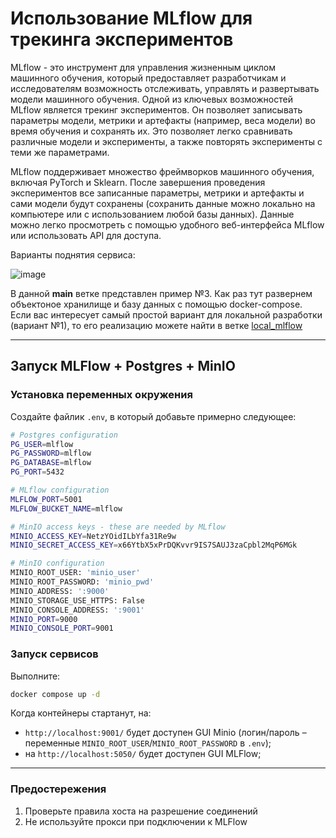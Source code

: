 # Использование MLflow для трекинга экспериментов

MLflow - это инструмент для управления жизненным циклом машинного обучения, который предоставляет разработчикам и исследователям возможность отслеживать, управлять и развертывать модели машинного обучения. Одной из ключевых возможностей MLflow является трекинг экспериментов.  Он позволяет записывать параметры модели, метрики и артефакты (например, веса модели) во время обучения и сохранять их. Это позволяет легко сравнивать различные модели и эксперименты, а также повторять эксперименты с теми же параметрами.


MLflow поддерживает множество фреймворков машинного обучения, включая PyTorch и Sklearn. После завершения проведения экспериментов все записанные параметры, метрики и артефакты и сами модели будут сохранены (сохранить данные можно локально на компьютере или с использованием любой базы данных). Данные можно легко просмотреть с помощью удобного веб-интерфейса MLflow или использовать API для доступа.

Варианты поднятия сервиса:

![image](https://github.com/user-attachments/assets/13cda00d-54c5-4554-a76f-9c2ce5a4eb1d)

В данной **main** ветке представлен пример №3. Как раз тут развернем объектоное хранилище и базу данных с помощью docker-compose. <br/>
Если вас интересует самый простой вариант для локальной разработки (вариант №1), то его реализацию можете найти в ветке [local_mlflow](https://github.com/Koldim2001/MLflow_tracking/tree/local_mlflow)

---

## Запуск MLFlow + Postgres + MinIO

### Установка переменных окружения

Создайте файлик `.env`, в который добавьте примерно следующее:

```bash
# Postgres configuration
PG_USER=mlflow
PG_PASSWORD=mlflow
PG_DATABASE=mlflow
PG_PORT=5432

# MLflow configuration
MLFLOW_PORT=5001
MLFLOW_BUCKET_NAME=mlflow

# MinIO access keys - these are needed by MLflow
MINIO_ACCESS_KEY=NetzYOidILbYfa31Re9w
MINIO_SECRET_ACCESS_KEY=x66YtbX5xPrDQKvvr9IS7SAUJ3zaCpbl2MqP6MGk

# MinIO configuration
MINIO_ROOT_USER: 'minio_user'
MINIO_ROOT_PASSWORD: 'minio_pwd'
MINIO_ADDRESS: ':9000'
MINIO_STORAGE_USE_HTTPS: False
MINIO_CONSOLE_ADDRESS: ':9001'
MINIO_PORT=9000
MINIO_CONSOLE_PORT=9001
```

### Запуск сервисов

Выполните:

```bash
docker compose up -d
```

Когда контейнеры стартанут, на: 

* `http://localhost:9001/` будет доступен GUI Minio (логин/пароль – переменные `MINIO_ROOT_USER`/`MINIO_ROOT_PASSWORD` в `.env`);
* на `http://localhost:5050/` будет доступен GUI MLFlow;

---

### Предостережения

1. Проверьте правила хоста на разрешение соединений
2. Не используйте прокси при подключении к MLFlow 
